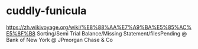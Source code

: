 # cuddly-funicula
https://zh.wikivoyage.org/wiki/%E8%88%AA%E7%A9%BA%E5%85%AC%E5%8F%B8
Sorting/Semi Trial Balance/Missing Statement/files</img>Pending</DL>
@ Bank of New York
@ JPmorgan Chase & Co

